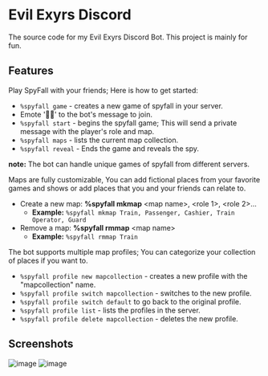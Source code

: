 # Evil Exyrs Discord
 The source code for my Evil Exyrs Discord Bot. This project is mainly for fun.

## Features
Play SpyFall with your friends; Here is how to get started:
   * ```%spyfall game``` - creates a new game of spyfall in your server.
   * Emote '🕵🏻' to the bot's message to join.
   * ```%spyfall start``` - begins the spyfall game; This will send a private message with the player's role and map.
   * ```%spyfall maps``` - lists the current map collection.
   * ```%spyfall reveal``` - Ends the game and reveals the spy.


**note:** The bot can handle unique games of spyfall from different servers.


Maps are fully customizable, You can add fictional places from your favorite games and shows or add places that you and your friends can relate to.
 * Create a new map: **%spyfall mkmap** <map name\>, <role 1\>, <role 2\>...
    * **Example:** ```%spyfall mkmap Train, Passenger, Cashier, Train Operator, Guard```
 * Remove a map: **%spyfall rmmap** <map name\>
    * **Example:** ```%spyfall rmmap Train```

The bot supports multiple map profiles; You can categorize your collection of places if you want to.
   *  ```%spyfall profile new mapcollection``` - creates a new profile with the "mapcollection" name.
   *  ```%spyfall profile switch mapcollection``` - switches to the new profile.
   *  ```%spyfall profile switch default``` to go back to the original profile.
   *  ```%spyfall profile list``` - lists the profiles in the server.
   *  ```%spyfall profile delete mapcollection``` - deletes the new profile.
## Screenshots
![image](https://github.com/VintanaEnf/Evil-Exyrs-Discord/assets/104513214/deaf26db-87c0-4bda-9000-21849300d1c9)
![image](https://github.com/VintanaEnf/Evil-Exyrs-Discord/assets/104513214/7fbcfa5f-8749-43ec-a16f-42ffcfa30396)
